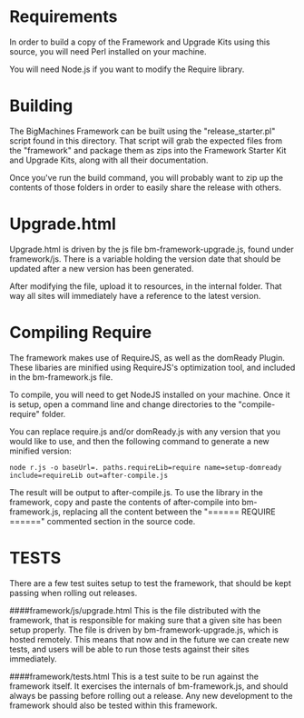 Requirements
============
In order to build a copy of the Framework and Upgrade Kits using this source, you will need Perl installed on your machine. 

You will need Node.js if you want to modify the Require library.

Building
========
The BigMachines Framework can be built using the "release_starter.pl" script found in this directory. That script will grab the expected files from the "framework" and package them as zips into the Framework Starter Kit and Upgrade Kits, along with all their documentation.

Once you've run the build command, you will probably want to zip up the contents of those folders in order to easily share the release with others.

Upgrade.html
============
Upgrade.html is driven by the js file bm-framework-upgrade.js, found under framework/js. There is a variable holding the version date that should be updated after a new version has been generated.

After modifying the file, upload it to resources, in the internal folder. That way all sites will immediately have a reference to the latest version.

Compiling Require
=================
The framework makes use of RequireJS, as well as the domReady Plugin. These libaries are minified using RequireJS's optimization tool, and included in the bm-framework.js file.

To compile, you will need to get NodeJS installed on your machine. Once it is setup, open a command line and change directories to the "compile-require" folder.

You can replace require.js and/or domReady.js with any version that you would like to use, and then the following command to generate a new minified version:

    node r.js -o baseUrl=. paths.requireLib=require name=setup-domready include=requireLib out=after-compile.js

The result will be output to after-compile.js. To use the library in the framework, copy and paste the contents of after-compile into bm-framework.js, replacing all the content between the "====== REQUIRE ======" commented section in the source code.

TESTS
=====
There are a few test suites setup to test the framework, that should be kept passing when rolling out releases.

####framework/js/upgrade.html
This is the file distributed with the framework, that is responsible for making sure that a given site has been setup properly. The file is driven by bm-framework-upgrade.js, which is hosted remotely. This means that now and in the future we can create new tests, and users will be able to run those tests against their sites immediately.

####framework/tests.html
This is a test suite to be run against the framework itself. It exercises the internals of bm-framework.js, and should always be passing before rolling out a release. Any new development to the framework should also be tested within this framework.
